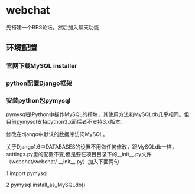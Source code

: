 # webchat
先搭建一个BBS论坛，然后加入聊天功能
## 环境配置
### 官网下载MySQL installer
### python配置Django框架
### 安装python包pymysql
  pymysql是Python中操作MySQL的模块，其使用方法和MySQLdb几乎相同。但目前pymysql支持python3.x而后者不支持3.x版本。
  
  修改在django中默认的数据库访问MySQL。
  
  关于Django1.6中DATABASES的设置不用做任何修改，跟MySQLdb一样，settings.py里的配置不变,但是要在项目目录下的__init__.py文件（webchat/webchat/ \_\_init\_\_.py）加入下面两句
  
  1  import pymysql
  
  2  pymysql.install_as_MySQLdb()
  
